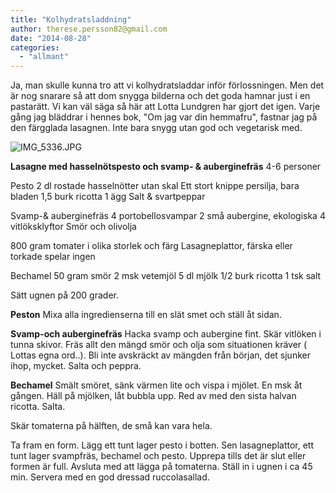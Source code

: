 ```yaml
---
title: "Kolhydratsladdning"
author: therese.persson82@gmail.com
date: "2014-08-28"
categories: 
  - "allmant"
---
```


Ja, man skulle kunna tro att vi kolhydratsladdar inför förlossningen. Men det är nog snarare så att dom snygga bilderna och det goda hamnar just i en pastarätt. Vi kan väl säga så här att Lotta Lundgren har gjort det igen. Varje gång jag bläddrar i hennes bok, "Om jag var din hemmafru", fastnar jag på den färgglada lasagnen. Inte bara snygg utan god och vegetarisk med.  
  
![IMG_5336.JPG](/static/img/IMG_5336.jpg)

**Lasagne med hasselnötspesto och svamp- & auberginefräs** 4-6 personer

Pesto 2 dl rostade hasselnötter utan skal Ett stort knippe persilja, bara bladen 1,5 burk ricotta 1 ägg Salt & svartpeppar

Svamp-& auberginefräs 4 portobellosvampar 2 små aubergine, ekologiska 4 vitlöksklyftor Smör och olivolja

800 gram tomater i olika storlek och färg Lasagneplattor, färska eller torkade spelar ingen

Bechamel 50 gram smör 2 msk vetemjöl 5 dl mjölk 1/2 burk ricotta 1 tsk salt

Sätt ugnen på 200 grader.

**Peston** Mixa alla ingredienserna till en slät smet och ställ åt sidan.

**Svamp-och auberginefräs** Hacka svamp och aubergine fint. Skär vitlöken i tunna skivor. Fräs allt den mängd smör och olja som situationen kräver ( Lottas egna ord..). Bli inte avskräckt av mängden från början, det sjunker ihop, mycket. Salta och peppra.

**Bechamel** Smält smöret, sänk värmen lite och vispa i mjölet. En msk åt gången. Häll på mjölken, låt bubbla upp. Red av med den sista halvan ricotta. Salta.

Skär tomaterna på hälften, de små kan vara hela.

Ta fram en form. Lägg ett tunt lager pesto i botten. Sen lasagneplattor, ett tunt lager svampfräs, bechamel och pesto. Upprepa tills det är slut eller formen är full. Avsluta med att lägga på tomaterna. Ställ in i ugnen i ca 45 min. Servera med en god dressad ruccolasallad.
